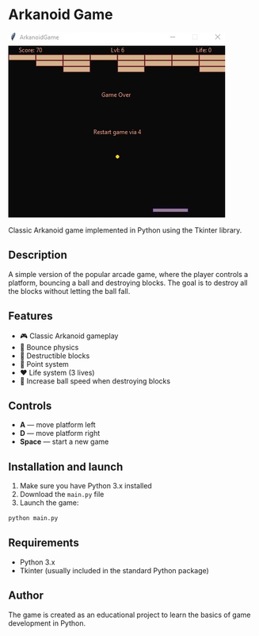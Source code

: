 # Arkanoid Game

![images](images/Screenshot.jpg)

Classic Arkanoid game implemented in Python using the Tkinter library.

## Description

A simple version of the popular arcade game, where the player controls a platform, bouncing a ball and destroying blocks. The goal is to destroy all the blocks without letting the ball fall.

## Features

- 🎮 Classic Arkanoid gameplay
- 🏓 Bounce physics
- 🧱 Destructible blocks
- 💯 Point system
- ❤️ Life system (3 lives)
- 🚀 Increase ball speed when destroying blocks

## Controls

- **A** — move platform left
- **D** — move platform right
- **Space** — start a new game

## Installation and launch

1. Make sure you have Python 3.x installed
2. Download the `main.py` file
3. Launch the game:

```bash
python main.py
```

## Requirements

- Python 3.x
- Tkinter (usually included in the standard Python package)

## Author

The game is created as an educational project to learn the basics of game development in Python.